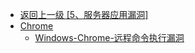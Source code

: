 - [返回上一级 [5、服务器应用漏洞]](/5、服务器应用漏洞)
- [Chrome](/5、服务器应用漏洞/Chrome/)
  - [Windows-Chrome-远程命令执行漏洞](/5、服务器应用漏洞/Chrome/Windows-Chrome-远程命令执行漏洞.md)
